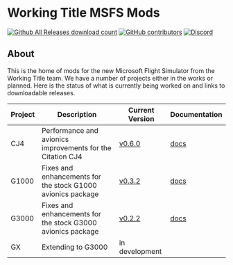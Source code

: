 # Working Title MSFS Mods

[![Github All Releases download count](https://img.shields.io/github/downloads/Working-Title-MSFS-Mods/fspackages/total?style=flat-square)](https://github.com/Working-Title-MSFS-Mods/fspackages/releases)
[![GitHub contributors](https://img.shields.io/github/contributors-anon/Working-Title-MSFS-Mods/fspackages?style=flat-square)](https://github.com/Working-Title-MSFS-Mods/fspackages/graphs/contributors)
[![Discord](https://img.shields.io/discord/750764704175226992.svg?label=&logo=discord&logoColor=ffffff&color=7389D8&labelColor=6A7EC2&style=flat-square)](https://discord.gg/Fa6w2xK)

## About

This is the home of mods for the new Microsoft Flight Simulator from the Working Title team.  We have a number of projects either in the works or planned.  Here is the status of what is currently being worked on and links to downloadable releases.

Project | Description | Current Version | Documentation
--------|-------------|-----------------|--------------
CJ4 | Performance and avionics improvements for the Citation CJ4 | [v0.6.0](https://github.com/Working-Title-MSFS-Mods/fspackages/releases/tag/cj4-v0.6.0) | [docs](https://github.com/Working-Title-MSFS-Mods/fspackages/tree/main/docs/workingtitle-cj4)
G1000 | Fixes and enhancements for the stock G1000 avionics package | [v0.3.2](https://github.com/Working-Title-MSFS-Mods/fspackages/releases/tag/g1000-v0.3.2) | [docs](https://github.com/Working-Title-MSFS-Mods/fspackages/tree/main/docs/workingtitle-g1000)
G3000 | Fixes and enhancements for the stock G3000 avionics package | [v0.2.2](https://github.com/Working-Title-MSFS-Mods/fspackages/releases/tag/g3000-v0.2.2) | [docs](https://github.com/Working-Title-MSFS-Mods/fspackages/tree/main/docs/workingtitle-g3000)
GX | Extending to G3000 | in development| |

